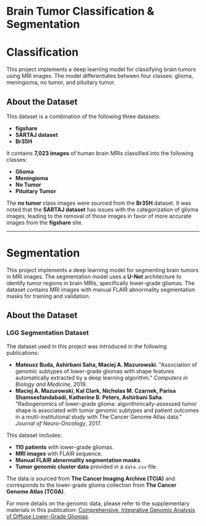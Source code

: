 # Brain Tumor Classification & Segmentation

# Classification

This project implements a deep learning model for classifying brain tumors using MRI images. The model differentiates between four classes: glioma, meningioma, no tumor, and pituitary tumor.

## About the Dataset

This dataset is a combination of the following three datasets:
- **figshare**
- **SARTAJ dataset**
- **Br35H**

It contains **7,023 images** of human brain MRIs classified into the following classes:
- **Glioma**
- **Meningioma**
- **No Tumor**
- **Pituitary Tumor**

The **no tumor** class images were sourced from the **Br35H** dataset. It was noted that the **SARTAJ dataset** has issues with the categorization of glioma images, leading to the removal of those images in favor of more accurate images from the **figshare** site.

---

# Segmentation

This project implements a deep learning model for segmenting brain tumors in MRI images. The segmentation model uses a **U-Net** architecture to identify tumor regions in brain MRIs, specifically lower-grade gliomas. The dataset contains MRI images with manual FLAIR abnormality segmentation masks for training and validation.

## About the Dataset

### LGG Segmentation Dataset

The dataset used in this project was introduced in the following publications:
- **Mateusz Buda, Ashirbani Saha, Maciej A. Mazurowski**. "Association of genomic subtypes of lower-grade gliomas with shape features automatically extracted by a deep learning algorithm." *Computers in Biology and Medicine*, 2019.
- **Maciej A. Mazurowski, Kal Clark, Nicholas M. Czarnek, Parisa Shamsesfandabadi, Katherine B. Peters, Ashirbani Saha**. "Radiogenomics of lower-grade glioma: algorithmically-assessed tumor shape is associated with tumor genomic subtypes and patient outcomes in a multi-institutional study with The Cancer Genome Atlas data." *Journal of Neuro-Oncology*, 2017.

This dataset includes:
- **110 patients** with lower-grade gliomas.
- **MRI images** with FLAIR sequence.
- **Manual FLAIR abnormality segmentation masks**.
- **Tumor genomic cluster data** provided in a `data.csv` file.

The data is sourced from **The Cancer Imaging Archive (TCIA)** and corresponds to the lower-grade glioma collection from **The Cancer Genome Atlas (TCGA)**.

For more details on the genomic data, please refer to the supplementary materials in this publication: [Comprehensive, Integrative Genomic Analysis of Diffuse Lower-Grade Gliomas](https://www.nejm.org/doi/full/10.1056/NEJMoa1402121).
